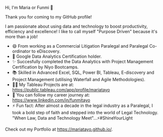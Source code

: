 Hi, I'm Maria or Funmi 👋

Thank you for coming to my GitHub profile! 

I am passionate about using data and technology to boost productivity, efficiency and excellence! I like to call myself "Purpose Driven" because it's more than a job!

* 😄 From working as a Commercial Litigation Paralegal and Paralegal Co-ordinator to eDiscovery.
* 🌺 Google Data Analytics Certification holder.
* ✨ Succesfully completed the Data Analytics with Project Management Certification by Niyo Bootcamps.
* 📚 Skilled in Advanced Excel, SQL, Power BI, Tableau, E-discovery and Project Management (utilising Waterfall and Agile Methodologies).
* 👨‍💻 My Tableau Projects are at: https://public.tableau.com/app/profile/mariatayo 
* 🌱 You can follow my career journey at: https://www.linkedin.com/in/funmitayo
* ⚡ Fun fact: After almost a decade in the legal industry as a Paralegal, I took a bold step of faith and stepped into the world of Legal Technology. 
     "When Law, Data and Technology Meet"...⚡#ShineYourLight

Check out my Portfolio at https://mariatayo.github.io/.
<!--
**MariaTayo/MariaTayo** is a ✨ _special_ ✨ repository because its `README.md` (this file) appears on your GitHub profile.

Here are some ideas to get you started:

- 🔭 I’m currently working on ...
- 🌱 I’m currently learning ...
- 👯 I’m looking to collaborate on ...
- 🤔 I’m looking for help with ...
- 💬 Ask me about ...
- 📫 How to reach me: ...
- 😄 Pronouns: ...
- ⚡ Fun fact: ...
-->
